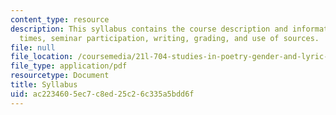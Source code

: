 ```yaml
---
content_type: resource
description: This syllabus contains the course description and information on meeting
  times, seminar participation, writing, grading, and use of sources.
file: null
file_location: /coursemedia/21l-704-studies-in-poetry-gender-and-lyric-renaissance-men-and-women-writing-about-love-spring-2003/ac2234605ec7c8ed25c26c335a5bdd6f_syllabus.pdf
file_type: application/pdf
resourcetype: Document
title: Syllabus
uid: ac223460-5ec7-c8ed-25c2-6c335a5bdd6f
---
```

